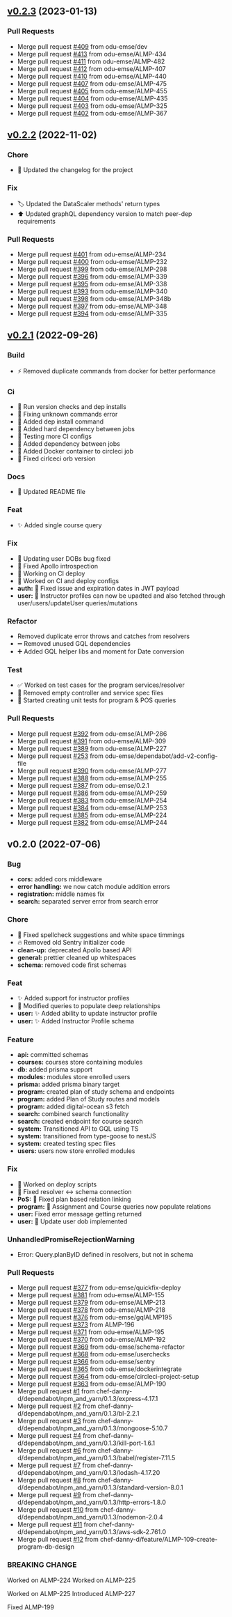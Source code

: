 
<a name="v0.2.3"></a>
## [v0.2.3](https://github.com/odu-emse/emseAPI/compare/v0.2.2...v0.2.3) (2023-01-13)

### Pull Requests

* Merge pull request [#409](https://github.com/odu-emse/emseAPI/issues/409) from odu-emse/dev
* Merge pull request [#413](https://github.com/odu-emse/emseAPI/issues/413) from odu-emse/ALMP-434
* Merge pull request [#411](https://github.com/odu-emse/emseAPI/issues/411) from odu-emse/ALMP-482
* Merge pull request [#412](https://github.com/odu-emse/emseAPI/issues/412) from odu-emse/ALMP-407
* Merge pull request [#410](https://github.com/odu-emse/emseAPI/issues/410) from odu-emse/ALMP-440
* Merge pull request [#407](https://github.com/odu-emse/emseAPI/issues/407) from odu-emse/ALMP-475
* Merge pull request [#405](https://github.com/odu-emse/emseAPI/issues/405) from odu-emse/ALMP-455
* Merge pull request [#404](https://github.com/odu-emse/emseAPI/issues/404) from odu-emse/ALMP-435
* Merge pull request [#403](https://github.com/odu-emse/emseAPI/issues/403) from odu-emse/ALMP-325
* Merge pull request [#402](https://github.com/odu-emse/emseAPI/issues/402) from odu-emse/ALMP-367


<a name="v0.2.2"></a>
## [v0.2.2](https://github.com/odu-emse/emseAPI/compare/v0.2.1...v0.2.2) (2022-11-02)

### Chore

* :memo: Updated the changelog for the project

### Fix

* :label: Updated the DataScaler methods' return types
* :arrow_up: Updated graphQL dependency version to match peer-dep requirements

### Pull Requests

* Merge pull request [#401](https://github.com/odu-emse/emseAPI/issues/401) from odu-emse/ALMP-234
* Merge pull request [#400](https://github.com/odu-emse/emseAPI/issues/400) from odu-emse/ALMP-232
* Merge pull request [#399](https://github.com/odu-emse/emseAPI/issues/399) from odu-emse/ALMP-298
* Merge pull request [#396](https://github.com/odu-emse/emseAPI/issues/396) from odu-emse/ALMP-339
* Merge pull request [#395](https://github.com/odu-emse/emseAPI/issues/395) from odu-emse/ALMP-338
* Merge pull request [#393](https://github.com/odu-emse/emseAPI/issues/393) from odu-emse/ALMP-340
* Merge pull request [#398](https://github.com/odu-emse/emseAPI/issues/398) from odu-emse/ALMP-348b
* Merge pull request [#397](https://github.com/odu-emse/emseAPI/issues/397) from odu-emse/ALMP-348
* Merge pull request [#394](https://github.com/odu-emse/emseAPI/issues/394) from odu-emse/ALMP-335


<a name="v0.2.1"></a>
## [v0.2.1](https://github.com/odu-emse/emseAPI/compare/v0.2.0...v0.2.1) (2022-09-26)

### Build

* :zap: Removed duplicate commands from docker for better performance

### Ci

* :green_heart: Run version checks and dep installs
* :green_heart: Fixing unknown commands error
* :green_heart: Added dep install command
* :green_heart: Added hard dependency between jobs
* :green_heart: Testing more CI configs
* :green_heart: Added dependency between jobs
* :green_heart: Added Docker container to circleci job
* :green_heart: Fixed cirlceci orb version

### Docs

* :memo: Updated README file

### Feat

* :sparkles: Added single course query

### Fix

* :bug: Updating user DOBs bug fixed
* :green_heart: Fixed Apollo introspection
* :green_heart: Working on CI deploy
* :construction_worker: Worked on CI and deploy configs
* **auth:** :bug: Fixed issue and expiration dates in JWT payload
* **user:** :bug: Instructor profiles can now be upadted and also fetched through user/users/updateUser queries/mutations

### Refactor

* Removed duplicate error throws and catches from resolvers
* :heavy_minus_sign: Removed unused GQL dependencies
* :heavy_plus_sign: Added GQL helper libs and moment for Date conversion

### Test

* :white_check_mark: Worked on test cases for the program services/resolver
* :test_tube: Removed empty controller and service spec files
* :test_tube: Started creating unit tests for program & POS queries

### Pull Requests

* Merge pull request [#392](https://github.com/odu-emse/emseAPI/issues/392) from odu-emse/ALMP-286
* Merge pull request [#391](https://github.com/odu-emse/emseAPI/issues/391) from odu-emse/ALMP-309
* Merge pull request [#389](https://github.com/odu-emse/emseAPI/issues/389) from odu-emse/ALMP-227
* Merge pull request [#253](https://github.com/odu-emse/emseAPI/issues/253) from odu-emse/dependabot/add-v2-config-file
* Merge pull request [#390](https://github.com/odu-emse/emseAPI/issues/390) from odu-emse/ALMP-277
* Merge pull request [#388](https://github.com/odu-emse/emseAPI/issues/388) from odu-emse/ALMP-255
* Merge pull request [#387](https://github.com/odu-emse/emseAPI/issues/387) from odu-emse/0.2.1
* Merge pull request [#386](https://github.com/odu-emse/emseAPI/issues/386) from odu-emse/ALMP-259
* Merge pull request [#383](https://github.com/odu-emse/emseAPI/issues/383) from odu-emse/ALMP-254
* Merge pull request [#384](https://github.com/odu-emse/emseAPI/issues/384) from odu-emse/ALMP-253
* Merge pull request [#385](https://github.com/odu-emse/emseAPI/issues/385) from odu-emse/ALMP-224
* Merge pull request [#382](https://github.com/odu-emse/emseAPI/issues/382) from odu-emse/ALMP-244


<a name="v0.2.0"></a>
## v0.2.0 (2022-07-06)

### Bug

* **cors:** added cors middleware
* **error handling:** we now catch module addition errors
* **registration:** middle names fix
* **search:** separated server error from search error

### Chore

* :art: Fixed spellcheck suggestions and white space timmings
* :fire: Removed old Sentry initializer code
* **clean-up:** deprecated Apollo based API
* **general:** prettier cleaned up whitespaces
* **schema:** removed code first schemas

### Feat

* :sparkles: Added support for instructor profiles
* :bug: Modified queries to populate deep relationships
* **user:** :sparkles: Added ability to update instructor profile
* **user:** ✨ Added Instructor Profile schema

### Feature

* **api:** committed schemas
* **courses:** courses store containing modules
* **db:** added prisma support
* **modules:** modules store enrolled users
* **prisma:** added prisma binary target
* **program:** created plan of study schema and endpoints
* **program:** added Plan of Study routes and models
* **program:** added digital-ocean s3 fetch
* **search:** combined search functionality
* **search:** created endpoint for course search
* **system:** Transitioned API to GQL using TS
* **system:** transitioned from type-goose to nestJS
* **system:** created testing spec files
* **users:** users now store enrolled modules

### Fix

* :rocket: Worked on deploy scripts
* :bug: Fixed resolver <-> schema connection
* **PoS:** :bug: Fixed plan based relation linking
* **program:** :bug: Assignment and Course queries now populate relations
* **user:** Fixed error message getting returned
* **user:** :bug: Update user dob implemented

### UnhandledPromiseRejectionWarning

* Error: Query.planByID defined in resolvers, but not in schema

### Pull Requests

* Merge pull request [#377](https://github.com/odu-emse/emseAPI/issues/377) from odu-emse/quickfix-deploy
* Merge pull request [#381](https://github.com/odu-emse/emseAPI/issues/381) from odu-emse/ALMP-155
* Merge pull request [#379](https://github.com/odu-emse/emseAPI/issues/379) from odu-emse/ALMP-213
* Merge pull request [#378](https://github.com/odu-emse/emseAPI/issues/378) from odu-emse/ALMP-218
* Merge pull request [#376](https://github.com/odu-emse/emseAPI/issues/376) from odu-emse/gqlALMP195
* Merge pull request [#373](https://github.com/odu-emse/emseAPI/issues/373) from ALMP-196
* Merge pull request [#371](https://github.com/odu-emse/emseAPI/issues/371) from odu-emse/ALMP-195
* Merge pull request [#370](https://github.com/odu-emse/emseAPI/issues/370) from odu-emse/ALMP-192
* Merge pull request [#369](https://github.com/odu-emse/emseAPI/issues/369) from odu-emse/schema-refactor
* Merge pull request [#368](https://github.com/odu-emse/emseAPI/issues/368) from odu-emse/userchecks
* Merge pull request [#366](https://github.com/odu-emse/emseAPI/issues/366) from odu-emse/sentry
* Merge pull request [#365](https://github.com/odu-emse/emseAPI/issues/365) from odu-emse/dockerintegrate
* Merge pull request [#364](https://github.com/odu-emse/emseAPI/issues/364) from odu-emse/circleci-project-setup
* Merge pull request [#363](https://github.com/odu-emse/emseAPI/issues/363) from odu-emse/ALMP-190
* Merge pull request [#1](https://github.com/odu-emse/emseAPI/issues/1) from chef-danny-d/dependabot/npm_and_yarn/0.1.3/express-4.17.1
* Merge pull request [#2](https://github.com/odu-emse/emseAPI/issues/2) from chef-danny-d/dependabot/npm_and_yarn/0.1.3/bl-2.2.1
* Merge pull request [#3](https://github.com/odu-emse/emseAPI/issues/3) from chef-danny-d/dependabot/npm_and_yarn/0.1.3/mongoose-5.10.7
* Merge pull request [#4](https://github.com/odu-emse/emseAPI/issues/4) from chef-danny-d/dependabot/npm_and_yarn/0.1.3/kill-port-1.6.1
* Merge pull request [#6](https://github.com/odu-emse/emseAPI/issues/6) from chef-danny-d/dependabot/npm_and_yarn/0.1.3/babel/register-7.11.5
* Merge pull request [#7](https://github.com/odu-emse/emseAPI/issues/7) from chef-danny-d/dependabot/npm_and_yarn/0.1.3/lodash-4.17.20
* Merge pull request [#8](https://github.com/odu-emse/emseAPI/issues/8) from chef-danny-d/dependabot/npm_and_yarn/0.1.3/standard-version-8.0.1
* Merge pull request [#9](https://github.com/odu-emse/emseAPI/issues/9) from chef-danny-d/dependabot/npm_and_yarn/0.1.3/http-errors-1.8.0
* Merge pull request [#10](https://github.com/odu-emse/emseAPI/issues/10) from chef-danny-d/dependabot/npm_and_yarn/0.1.3/nodemon-2.0.4
* Merge pull request [#11](https://github.com/odu-emse/emseAPI/issues/11) from chef-danny-d/dependabot/npm_and_yarn/0.1.3/aws-sdk-2.761.0
* Merge pull request [#12](https://github.com/odu-emse/emseAPI/issues/12) from chef-danny-d/feature/ALMP-109-create-program-db-design

### BREAKING CHANGE


Worked on ALMP-224
  Worked on ALMP-225

Worked on ALMP-225 Introduced ALMP-227

Fixed ALMP-199

